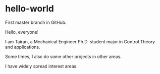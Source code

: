 # hello-world
First master branch in GitHub.

Hello, everyone! 

I am Tairan, a Mechanical Engineer Ph.D. student major in Control Theory and applications.

Some times, I also do some other projects in other areas.

I have widely spread interest areas.
